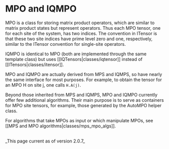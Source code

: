# MPO and IQMPO 

MPO is a class for storing matrix product operators, which are similar to matrix product states but 
represent operators. Thus each MPO tensor, one for each site of the system, has two indices. The 
convention in ITensor is that these two site indices have prime level zero and one, respectively,
similar to the ITensor convention for single-site operators.

IQMPO is identical to MPO (both are implemented through the same template class) but uses
[[IQTensors|classes/iqtensor]] instead of [[ITensors|classes/itensor]].

MPO and IQMPO are actually derived from MPS and IQMPS, so have nearly the same interface for
most purposes. For example, to obtain the tensor for an MPO H on site j, one calls `H.A(j)`.

Beyond those inherited from MPS and IQMPS, MPO and IQMPO currently offer few additional algorithms.
Their main purpose is to serve as containers for MPO site tensors, for example, those generated
by the AutoMPO helper class.

For algorithms that take MPOs as input or which manipulate MPOs, see [[MPS and MPO algorithms|classes/mps_mpo_algs]].

<br/>
_This page current as of version 2.0.7_
